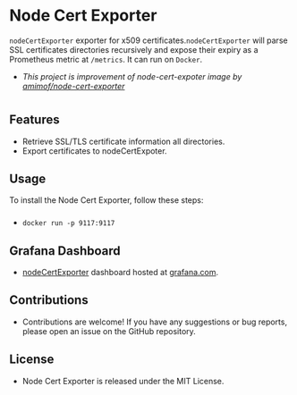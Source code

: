 # Node Cert Exporter

`nodeCertExporter` exporter for x509 certificates.`nodeCertExporter` will parse SSL certificates directories recursively and expose their expiry as a Prometheus metric at `/metrics`. It can run on `Docker`.

* *This project is improvement of node-cert-expoter image by [amimof/node-cert-exporter](https://github.com/amimof/node-cert-exporter)*

#
## Features

* Retrieve SSL/TLS certificate information all directories.
* Export certificates to nodeCertExpoter.

## Usage
To install the Node Cert Exporter, follow these steps:

* ### 
    ```
    docker run -p 9117:9117 
    ```

## Grafana Dashboard
* [nodeCertExporter](https://grafana.com/dashboards/) dashboard hosted at [grafana.com](https://grafana.com).

## Contributions
* Contributions are welcome! If you have any suggestions or bug reports, please open an issue on the GitHub repository.

## License
* Node Cert Exporter is released under the MIT License.